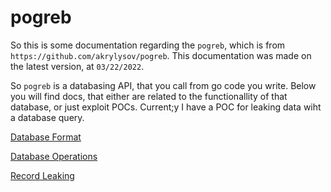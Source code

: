 # pogreb

So this is some documentation regarding the `pogreb`, which is from `https://github.com/akrylysov/pogreb`. This documentation was made on the latest version, at `03/22/2022`.

So `pogreb` is a databasing API, that you call from go code you write. Below you will find docs, that either are related to the functionallity of that database, or just exploit POCs. Current;y I have a POC for leaking data wiht a database query.

[Database Format](database.md)

[Database Operations](database_processes.md)

[Record Leaking](record_leaking/readme.md)


